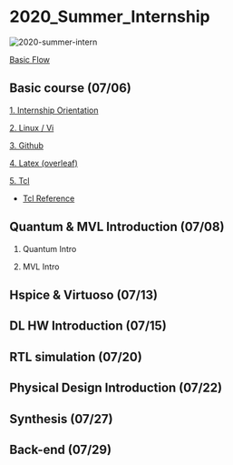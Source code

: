 # 2020_Summer_Internship
![2020-summer-intern](https://user-images.githubusercontent.com/67090206/86716368-15979000-c05c-11ea-80de-964f4b7789ff.png)

[Basic Flow](https://github.com/CSDL-postech/CSDL_Tutorial)

## Basic course (07/06)

[1. Internship Orientation](https://postechackr-my.sharepoint.com/:b:/g/personal/mhkwon98_postech_ac_kr/EUpLhzzuMvtJmRG0j6O3-C8BvdaJviUowoeeBjhmMoHEwA?e=4setq1)

[2. Linux / Vi](https://postechackr-my.sharepoint.com/:b:/g/personal/mhkwon98_postech_ac_kr/ERRP_3KEB_1BvYWe4YgPK1wBK30gX92F_uN6ot3HGWnv5g?e=X1ofMx)

[3. Github](https://postechackr-my.sharepoint.com/:b:/g/personal/mhkwon98_postech_ac_kr/EeoqxL_lo1dGk1fkvi27vzYB3h160UK0xCHn0Egmqq0QjA?e=WBvv6m)

[4. Latex (overleaf)](https://postechackr-my.sharepoint.com/:b:/g/personal/mhkwon98_postech_ac_kr/EfJcIkBDmE5Psvp8BAt4s4wBYwY5VBE-ZwdHGZAr8xQPWg?e=HJYPDE)

[5. Tcl](https://postechackr-my.sharepoint.com/:b:/g/personal/mhkwon98_postech_ac_kr/EZltUR7VEvJEk9yJpi5yS7QBRzBFMbHHRe_7__L5DvDgNg?e=J8K7uQ)

* [Tcl Reference](https://postechackr-my.sharepoint.com/:b:/g/personal/mhkwon98_postech_ac_kr/EfPJO3cGUU9DgjtUp-yH2UgBDU44bgLU5PA_ZdCKhGad7w?e=3eaiAc)

## Quantum & MVL Introduction (07/08)

1. Quantum Intro

2. MVL Intro

## Hspice & Virtuoso (07/13)

## DL HW Introduction (07/15)

## RTL simulation (07/20)

## Physical Design Introduction (07/22)

## Synthesis (07/27)

## Back-end (07/29)
